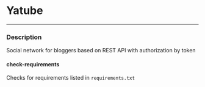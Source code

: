 # Yatube
***
### Description
Social network for bloggers based on REST API with authorization by token
#### check-requirements
Checks for requirements listed in `requirements.txt`
